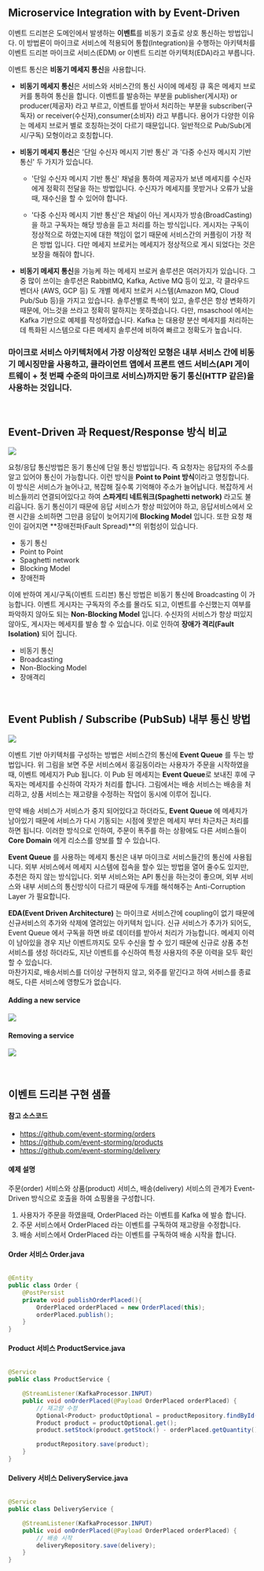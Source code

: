 ## Microservice Integration with by Event-Driven

이벤트 드리븐은 도메인에서 발생하는 **이벤트**를 비동기 호출로 상호 통신하는 방법입니다. 이 방법론이 마이크로 서비스에 적용되어 통합(Integration)을 수행하는 아키텍처를 이벤트 드리븐 마이크로 서비스(EDM) or 이벤트 드리븐 아키텍처(EDA)라고 부릅니다. 

이벤트 통신은 **비동기 메세지 통신**을 사용합니다.  

* **비동기 메세지 통신**은 서비스와 서비스간의 통신 사이에 메세징 큐 혹은 메세지 브로커를 통하여 통신을 합니다. 이벤트를 발송하는 부분을 publisher(게시자) or producer(제공자) 라고 부르고, 이벤트를 받아서 처리하는 부분을 subscriber(구독자) or receiver(수신자),consumer(소비자) 라고 부릅니다. 용어가 다양한 이유는 메세지 브로커 별로 호칭하는것이 다르기 때문입니다. 일반적으로 Pub/Sub(게시/구독) 모형이라고 호칭합니다.  

* **비동기 메세지 통신**은 '단일 수신자 메시지 기반 통신' 과 '다중 수신자 메시지 기반 통신' 두 가지가 있습니다. 

	- '단일 수신자 메시지 기반 통신' 채널을 통하여 제공자가 보낸 메세지를 수신자에게 정확히 전달을 하는 방법입니다. 수신자가 메세지를 못받거나 오류가 났을때, 재수신을 할 수 있어야 합니다. 

	- '다중 수신자 메시지 기반 통신'은 채널이 아닌 게시자가 방송(BroadCasting)을 하고 구독자는 해당 방송을 듣고 처리를 하는 방식입니다. 게시자는 구독이 정상적으로 하였는지에 대한 책임이 없기 때문에 서비스간의 커플링이 가장 적은 방법 입니다. 다만 메세지 브로커는 메세지가 정상적으로 게시 되었다는 것은 보장을 해줘야 합니다. 

* **비동기 메세지 통신**을 가능케 하는 메세지 브로커 솔루션은 여러가지가 있습니다. 그중 많이 쓰이는 솔루션은 RabbitMQ, Kafka, Active MQ 등이 있고, 각 클라우드 벤더사 (AWS, GCP 등) 도 개별 메세지 브로커 시스템(Amazon MQ, Cloud Pub/Sub 등)을 가지고 있습니다. 솔루션별로 특색이 있고, 솔루션은 항상 변화하기 때문에, 어느것을 쓰라고 정확히 말하지는 못하겠습니다. 다만, msaschool 에서는 Kafka 기반으로 예제를 작성하였습니다. Kafka 는 대용량 분산 메세지를 처리하는데 특화된 시스템으로 다른 메세지 솔루션에 비하여 빠르고 정확도가 높습니다.  

### 마이크로 서비스 아키텍처에서 가장 이상적인 모형은 내부 서비스 간에 비동기 메시징만을 사용하고, 클라이언트 앱에서 프론트 엔드 서비스(API 게이트웨이 + 첫 번째 수준의 마이크로 서비스)까지만 동기 통신(HTTP 같은)을 사용하는 것입니다.

<br/>

## Event-Driven 과 Request/Response 방식 비교

![](/img/03_Bizdevops/05/03/03_05_03_01.png)     

요청/응답 통신방법은 동기 통신에 단일 통신 방법입니다. 즉 요청자는 응답자의 주소를 알고 있어야 통신이 가능합니다. 이런 방식을 **Point to Point 방식**이라고 명칭합니다. 이 방식은 서비스가 늘어나고, 복잡해 질수록 기억해야 주소가 늘어납니다. 복잡하게 서비스들끼리 연결되어있다고 하여 **스파게티 네트워크(Spaghetti network)** 라고도 불리웁니다. 동기 통신이기 때문에 응답 서비스가 항상 떠있어야 하고, 응답서비스에서 오랜 시간을 소비하면 그만큼 응답이 늦어지기에 **Blocking Model** 입니다. 또한 요청 채인이 길어지면 **장애전파(Fault Spread)**의 위험성이 있습니다.

* 동기 통신
* Point to Point
* Spaghetti network
* Blocking Model
* 장애전파


이에 반하여 게시/구독(이벤트 드리븐) 통신 방법은 비동기 통신에 Broadcasting 이 가능합니다. 이벤트 게시자는 구독자의 주소를 몰라도 되고, 이벤트를 수신했는지 여부를 파악하지 않아도 되는 **Non-Blocking Model** 입니다. 수신자의 서비스가 항상 떠있지 않아도, 게시자는 메세지를 발송 할 수 있습니다. 이로 인하여 **장애가 격리(Fault Isolation)** 되어 집니다.

* 비동기 통신
* Broadcasting
* Non-Blocking Model
* 장애격리


<br/>

## Event Publish / Subscribe (PubSub) 내부 통신 방법

![](/img/03_Bizdevops/05/03/03_05_03_02.png)

이벤트 기반 아키텍처를 구성하는 방법은 서비스간의 통신에 **Event Queue** 를 두는 방법입니다. 위 그림을 보면 주문 서비스에서 홍길동이라는 사용자가 주문을 시작하였을때, 이벤트 메세지가 Pub 됩니다. 이 Pub 된 메세지는 **Event Queue**로 보내진 후에 구독자는 메세지를 수신하여 각자가 처리를 합니다. 그림에서는 배송 서비스는 배송을 처리하고, 상품 서비스는 재고량을 수정하는 작업이 동시에 이루어 집니다.  

만약 배송 서비스가 서비스가 중지 되어있다고 하더라도, **Event Queue** 에 메세지가 남아있기 때문에 서비스가 다시 기동되는 시점에 못받은 메세지 부터 차근차근 처리를 하면 됩니다. 이러한 방식으로 인하여, 주문이 폭주를 하는 상황에도 다른 서비스들이 **Core Domain** 에게 리소스를 양보를 할 수 있습니다.

**Event Queue** 를 사용하는 메세지 통신은 내부 마이크로 서비스들간의 통신에 사용됩니다. 외부 서비스에서 메세지 시스템에 접속을 할수 있는 방법을 열어 줄수도 있지만, 추천은 하지 않는 방식입니다. 외부 서비스와는 API 통신을 하는것이 좋으며, 외부 서비스와 내부 서비스의 통신방식이 다르기 때문에 두개를 해석해주는 Anti-Corruption Layer 가 필요합니다.


**EDA(Event Driven Architecture)** 는 마이크로 서비스간에 coupling이 없기 때문에 신규서비스의 추가와 삭제에 열려있는 아키텍처 입니다. 신규 서비스가 추가가 되어도, Event Queue 에서 구독을 하면 바로 데이터를 받아서 처리가 가능합니다. 메세지 이력이 남아있을 경우 지난 이벤트까지도 모두 수신을 할 수 있기 때문에 신규로 상품 추천 서비스를 생성 하더라도, 지난 이벤트를 수신하여 특정 사용자의 주문 이력을 모두 확인 할 수 있습니다.  
마찬가지로, 배송서비스를 더이상 구현하지 않고, 외주를 맡긴다고 하여 서비스를 종료해도, 다른 서비스에 영향도가 없습니다.  

#### Adding a new service
![](/img/03_Bizdevops/05/03/03_05_03_03.png)    

#### Removing a service
![](/img/03_Bizdevops/05/03/03_05_03_04.png)     

<br/>

## 이벤트 드리븐 구현 샘플

#### 참고 소스코드
* https://github.com/event-storming/orders
* https://github.com/event-storming/products
* https://github.com/event-storming/delivery

#### 예제 설명  
주문(order) 서비스와 상품(product) 서비스, 배송(delivery) 서비스의 관계가 Event-Driven 방식으로 호출을 하여 쇼핑몰을 구성합니다. 
1. 사용자가 주문을 하였을때, OrderPlaced 라는 이벤트를 Kafka 에 발송 합니다.
2. 주문 서비스에서 OrderPlaced 라는 이벤트를 구독하여 재고량을 수정합니다.
3. 배송 서비스에서 OrderPlaced 라는 이벤트를 구독하여 배송 시작을 합니다.

#### Order 서비스 Order.java

```java

@Entity
public class Order {
    @PostPersist
    private void publishOrderPlaced(){
        OrderPlaced orderPlaced = new OrderPlaced(this);
        orderPlaced.publish();
    }
}
```


#### Product 서비스 ProductService.java

```java

@Service
public class ProductService {

    @StreamListener(KafkaProcessor.INPUT)
    public void onOrderPlaced(@Payload OrderPlaced orderPlaced) {
        // 재고량 수정
        Optional<Product> productOptional = productRepository.findById(orderPlaced.getProductId());
        Product product = productOptional.get();
        product.setStock(product.getStock() - orderPlaced.getQuantity());

        productRepository.save(product);
    }
}
```


#### Delivery 서비스 DeliveryService.java

```java

@Service
public class DeliveryService {

    @StreamListener(KafkaProcessor.INPUT)
    public void onOrderPlaced(@Payload OrderPlaced orderPlaced) {
        // 배송 시작 
        deliveryRepository.save(delivery);
    }
}
```

<br/>
